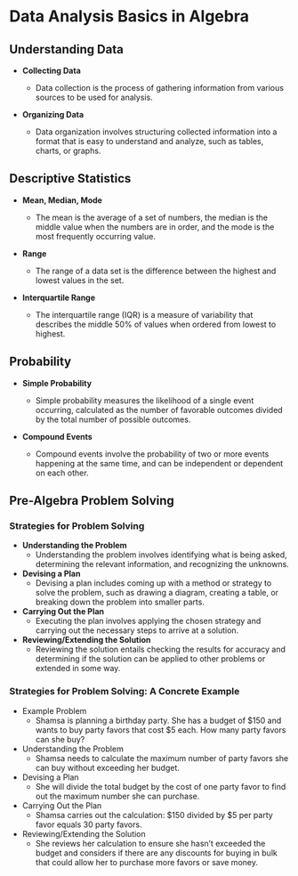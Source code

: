 # Data Analysis Basics in Algebra

## Understanding Data

- **Collecting Data**
  - Data collection is the process of gathering information from various sources to be used for analysis.

- **Organizing Data**
  - Data organization involves structuring collected information into a format that is easy to understand and analyze, such as tables, charts, or graphs.

## Descriptive Statistics

- **Mean, Median, Mode**
  - The mean is the average of a set of numbers, the median is the middle value when the numbers are in order, and the mode is the most frequently occurring value.

- **Range**
  - The range of a data set is the difference between the highest and lowest values in the set.

- **Interquartile Range**
  - The interquartile range (IQR) is a measure of variability that describes the middle 50% of values when ordered from lowest to highest.

## Probability

- **Simple Probability**
  - Simple probability measures the likelihood of a single event occurring, calculated as the number of favorable outcomes divided by the total number of possible outcomes.

- **Compound Events**
  - Compound events involve the probability of two or more events happening at the same time, and can be independent or dependent on each other.

## Pre-Algebra Problem Solving

### Strategies for Problem Solving

- **Understanding the Problem**
  - Understanding the problem involves identifying what is being asked, determining the relevant information, and recognizing the unknowns.
- **Devising a Plan**
  - Devising a plan includes coming up with a method or strategy to solve the problem, such as drawing a diagram, creating a table, or breaking down the problem into smaller parts.
- **Carrying Out the Plan**
  - Executing the plan involves applying the chosen strategy and carrying out the necessary steps to arrive at a solution.
- **Reviewing/Extending the Solution**
  - Reviewing the solution entails checking the results for accuracy and determining if the solution can be applied to other problems or extended in some way.

### Strategies for Problem Solving: A Concrete Example

- Example Problem
  - Shamsa is planning a birthday party. She has a budget of $150 and wants to buy party favors that cost $5 each. How many party favors can she buy?
- Understanding the Problem
  - Shamsa needs to calculate the maximum number of party favors she can buy without exceeding her budget.
- Devising a Plan
  - She will divide the total budget by the cost of one party favor to find out the maximum number she can purchase.
- Carrying Out the Plan
  - Shamsa carries out the calculation: $150 divided by $5 per party favor equals 30 party favors.
- Reviewing/Extending the Solution
  - She reviews her calculation to ensure she hasn’t exceeded the budget and considers if there are any discounts for buying in bulk that could allow her to purchase more favors or save money.
